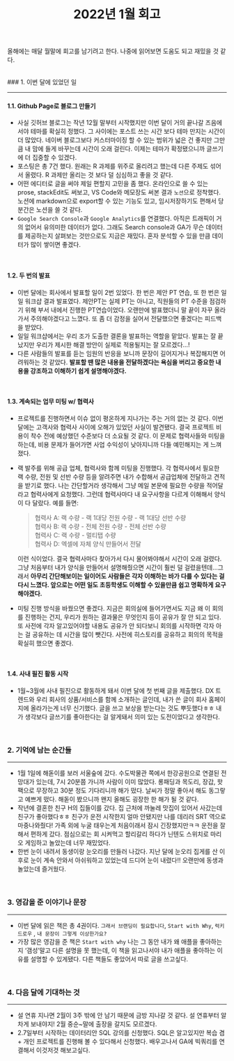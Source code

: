 ﻿---
title: "2022년 1월 회고"
excerpt: 
categories: essay
tags: 22년회고 1월회고 월별회고
---

올해에는 매달 월말에 회고를 남기려고 한다. 나중에 읽어보면 도움도 되고 재밌을 것 같다. 

<br>
### 1. 이번 달에 있었던 일

---

#### 1.1. Github Page로 블로그 만들기

- 사실 깃허브 블로그는 작년 12월 말부터 시작했지만 이번 달이 거의 끝나갈 즈음에서야 테마를 확실히 정했다. 그 사이에는 포스트 쓰는 시간 보다 테마 만지는 시간이 더 많았다. 네이버 블로그보다 커스터마이징 할 수 있는 범위가 넓은 건 좋지만 그만큼 내 맘에 들게 바꾸는데 시간이 오래 걸린다. 이제는 테마가 확정됐으니까 글쓰기에 더 집중할 수 있겠다.
- 포스팅은 총 7건 했다. 원래는 R 과제를 위주로 올리려고 했는데 다른 주제도 섞어서 올렸다. R 과제만 올리는 것 보다 덜 심심하고 좋을 것 같다.
- 어떤 에디터로 글을 써야 제일 편할지 고민을 좀 했다. 온라인으로 쓸 수 있는 prose, stackEdit도 써보고, VS Code와 메모장도 써본 결과 `노션`으로 정착했다. 노션에 markdown으로 export할 수 있는 기능도 있고, 임시저장하기도 편해서 당분간은 노션을 쓸 것 같다.
- `Google Search Console`과 `Google Analytics`를 연결했다. 아직은 트래픽이 거의 없어서 유의미한 데이터가 없다. 그래도 Search console과 GA가 무슨 데이터를 제공하는지 살펴보는 것만으로도 지금은 재밌다. 혼자 분석할 수 있을 만큼 데이터가 많이 쌓이면 좋겠다.

<br>

#### 1.2. 두 번의 발표

- 이번 달에는 회사에서 발표할 일이 2번 있었다. 한 번은 제안 PT 연습, 또 한 번은 일일 워크샵 결과 발표였다. 제안PT는 실제 PT는 아니고, 직원들의 PT 수준을 점검하기 위해 부서 내에서 진행한 PT연습이었다. 오랜만에 발표했더니 말 끝이 자꾸 올라가서 주의해야겠다고 느꼈다. 또 좀 더 감정을 실어서 전달했으면 좋겠다는 피드백을 받았다.
- 일일 워크샵에서는 우리 조가 도출한 결론을 발표하는 역할을 맡았다. 발표는 잘 끝났지만 우리가 제시한 해결 방안이 실제로 적용될지는 잘 모르겠다...!
- 다른 사람들의 발표를 듣는 임원의 반응을 보니까 문장이 길어지거나 복잡해지면 어려워하는 것 같았다. **발표할 땐 많은 내용을 전달하겠다는 욕심을 버리고 중요한 내용을 강조하고 이해하기 쉽게 설명해야겠다.**

<br>

#### 1.3. 계속되는 업무 미팅 w/ 협력사

- 프로젝트를 진행하면서 이슈 없이 평온하게 지나가는 주는 거의 없는 것 같다. 이번 달에는 고객사와 협력사 사이에 오해가 있었던 사실이 발견됐다. 결국 프로젝트 비용이 착수 전에 예상했던 수준보다 더 소요될 것 같다. 이 문제로 협력사들와 미팅을 하는데, 비용 문제가 들어가면 사업 수익성이 낮아지니까 다들 예민해지는 게 느껴졌다.
- 랙 발주를 위해 공급 업체, 협력사와 함께 미팅을 진행했다. 각 협력사에서 필요한 랙 수량, 전원 및 선반 수량 등을 알려주면 내가 수합해서 공급업체에 전달하고 견적을 받기로 했다. 나는 간단할거라 생각해서 그냥 메일 본문에 필요한 수량을 적어달라고 협력사에게 요청했다. 그런데 협력사마다 내 요구사항을 다르게 이해해서 양식이 다 달랐다. 예를 들면:
    > 협력사 A: 랙 수량 - 랙 1대당 전원 수량 - 랙 1대당 선반 수량 <br>
    > 협력사 B: 랙 수량 - 전체 전원 수량 - 전체 선반 수량 <br>
    > 협력사 C: 랙 수량 - 멀티탭 수량 <br>
    > 협력사 D: 엑셀에 자체 양식 만들어서 전달 <br>
    
     이런 식이었다. 결국 협력사마다 찾아가서 다시 물어봐야해서 시간이 오래 걸렸다. 그냥 처음부터 내가 양식을 만들어서 설명해줬으면 시간이 훨씬 덜 걸렸을텐데...그래서 **아무리 간단해보이는 일이어도 사람들은 각자 이해하는 바가 다를 수 있다는 걸 다시 느꼈다. 앞으로는 어떤 일도 초등학생도 이해할 수 있을만큼 쉽고 명확하게 요구해야겠다.** 
    
- 미팅 진행 방식을 바꿨으면 좋겠다. 지금은 회의실에 들어가면서도 지금 왜 이 회의를 진행하는 건지, 우리가 원하는 결과물은 무엇인지 등이 공유가 잘 안 되고 있다. 또 사전에 각자 알고있어야할 내용도 공유가 안 되다보니 회의를 시작하면 각자 아는 걸 공유하는 데 시간을 많이 뺏긴다. 사전에 히스토리를 공유하고 회의의 목적을 확실히 했으면 좋겠다.

<br>

#### 1.4. 사내 필진 활동 시작

- 1월~3월에 사내 필진으로 활동하게 돼서 이번 달에 첫 번째 글을 제출했다. DX 트렌드와 우리 회사의 상품/서비스를 함께 소개하는 글인데, 내가 쓴 글이 회사 홈페이지에 올라가는게 너무 신기했다. 글을 쓰고 보상을 받는다는 것도 뿌듯했다ㅎㅎ 내가 생각보다 글쓰기를 좋아한다는 걸 알게돼서 의미 있는 도전이었다고 생각한다.

<br>

### 2. 기억에 남는 순간들
---

- 1월 1일에 해돋이를 보러 서울숲에 갔다. 수도박물관 쪽에서 한강공원으로 연결된 전망대가 있는데, 7시 20분쯤 가니까 사람이 이미 많았다. 롱패딩과 목도리, 장갑, 핫팩으로 무장하고 30분 정도 기다리니까 해가 떴다. 날씨가 정말 좋아서 해도 동그랗고 예쁘게 떴다. 해돋이 봤으니까 왠지 올해도 굉장한 한 해가 될 것 같다.
- 작년에 결혼한 친구 H의 집들이를 갔다. 집 근처에 까눌레 맛집이 있어서 사갔는데 친구가 좋아했다ㅎㅎ 친구가 운전 시작한지 얼마 안됐지만 나를 데리러 SRT 역으로 마중나와줬다! 가족 외에 누굴 태우는게 처음이래서 잠시 긴장했지만ㅋㅋ 운전을 잘 해서 편하게 갔다. 점심으로는 회 시켜먹고 할리갈리 하다가 닌텐도 스위치로 마리오 게임하고 놀았는데 너무 재밌었다.
- 한번 눈이 내려서 동생이랑 눈오리를 만들러 나갔다. 지난 달에 눈오리 집게를 산 이후로 눈이 계속 안와서 아쉬워하고 있었는데 드디어 눈이 내렸다!! 오랜만에 동생과 놀았는데 즐거웠다.

<br>

### 3. 영감을 준 이야기나 문장
---
- 이번 달에 읽은 책은 총 4권이다. `그래서 브랜딩이 필요합니다`, `Start with Why`, `럭키드로우` , `내 문장이 그렇게 이상한가요?`
- 가장 많은 영감을 준 책은 `Start with why` 나는 그 동안 내가 왜 애플을 좋아하는지 ‘갬성’말고 다른 설명을 못 했는데, 이 책을 읽고나서야 내가 애플을 좋아하는 이유를 설명할 수 있게됐다. 다른 책들도 좋았어서 따로 글을 쓰고싶다.

<br>

### 4. 다음 달에 기대하는 것
---
- 설 연휴 지나면 2월이 3주 밖에 안 남기 때문에 금방 지나갈 것 같다. 설 연휴부터 알차게 보내야지! 2월 중순~말에 출장을 갈지도 모르겠다.
- 2.7일부터 시작하는 데이터리안 SQL 강의를 신청했다. SQL은 알고있지만 복습 겸 + 개인 프로젝트를 진행해 볼 수 있다해서 신청했다. 배우고나서 GA에 빅쿼리를 연결해서 이것저것 해보고싶다.